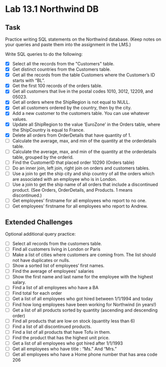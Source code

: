 # Lab 13.1 Northwind DB
## Task 
Practice writing SQL statements on the Northwind database. (Keep notes on your queries and paste them into the assignment in the LMS.)

Write SQL queries to do the following:
- [x] Select all the records from the "Customers" table.
- [x] Get distinct countries from the Customers table.
- [x] Get all the records from the table Customers where the Customer’s ID starts with “BL”.
- [x] Get the first 100 records of the orders table.
- [x] Get all customers that live in the postal codes 1010, 3012, 12209, and 05023.
- [x] Get all orders where the ShipRegion is not equal to NULL.
- [x] Get all customers ordered by the country, then by the city.
- [x] Add a new customer to the customers table. You can use whatever values.
- [x] Update all ShipRegion to the value ‘EuroZone’ in the Orders table, where the ShipCountry is equal to France.
- [x] Delete all orders from OrderDetails that have quantity of 1.
- [ ] Calculate the average, max, and min of the quantity at the orderdetails table.
- [ ] Calculate the average, max, and min of the quantity at the orderdetails table, grouped by the orderid.
- [ ] Find the CustomerID that placed order 10290 (Orders table)
- [ ] Do an inner join, left join, right join on orders and customers tables.
- [ ] Use a join to get the ship city and ship country of all the orders which are associated with an employee who is in London.
- [ ]  Use a join to get the ship name of all orders that include a discontinued product. (See Orders, OrderDetails, and Products. 1 means discontinued.)
- [ ] Get employees’ firstname for all employees who report to no one.
- [ ] Get employees’ firstname for all employees who report to Andrew.

## Extended Challenges
Optional additional query practice:
- [ ] Select all records from the customers table.
- [ ] Find all customers living in London or Paris
- [ ] Make a list of cities where customers are coming from. The list should not have duplicates or nulls.
- [ ] Show a sorted list of employees’ first names.
- [ ] Find the average of employees’ salaries
- [ ] Show the first name and last name for the employee with the highest salary.
- [ ] Find a list of all employees who have a BA
- [ ] Find total for each order
- [ ] Get a list of all employees who got hired between 1/1/1994 and today
- [ ] Find how long employees have been working for Northwind (in years!)
- [ ] Get a list of all products sorted by quantity (ascending and descending order)
- [ ] Find all products that are low on stock (quantity less than 6)
- [ ] Find a list of all discontinued products.
- [ ] Find a list of all products that have Tofu in them.
- [ ] Find the product that has the highest unit price.
- [ ] Get a list of all employees who got hired after 1/1/1993
- [ ] Get all employees who have title : “Ms.” And “Mrs.”
- [ ] Get all employees who have a Home phone number that has area code 206
